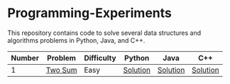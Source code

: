 # Programming-Experiments

This repository contains code to solve several data structures and algorithms problems in Python, Java, and C++. 

| Number | Problem | Difficulty | Python | Java | C++ |
| --- | --- | --- | --- | --- | --- |
| 1 | [Two Sum](https://leetcode.com/problems/two-sum/) | Easy | [Solution]() | [Solution]() | [Solution]() |